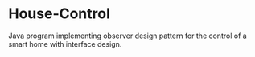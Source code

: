 # House-Control
Java program implementing observer design pattern for the control of a smart home with interface design.
